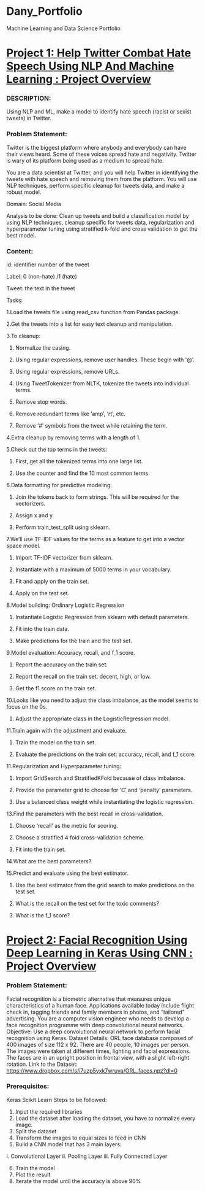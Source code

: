 # Dany_Portfolio
Machine Learning and Data Science Portfolio

# [Project 1: Help Twitter Combat Hate Speech Using NLP And Machine Learning : Project Overview](https://github.com/Dany511/P1_Housing_Price_Pred/blob/main/NLP_Project%20(2).ipynb)
### DESCRIPTION:
Using NLP and ML, make a model to identify hate speech (racist or sexist tweets) in Twitter.

### Problem Statement:  

Twitter is the biggest platform where anybody and everybody can have their views heard. Some of these voices spread hate and negativity. Twitter is wary of its platform being used as a medium  to spread hate. 

You are a data scientist at Twitter, and you will help Twitter in identifying the tweets with hate speech and removing them from the platform. You will use NLP techniques, perform specific cleanup for tweets data, and make a robust model.

Domain: Social Media

Analysis to be done: Clean up tweets and build a classification model by using NLP techniques, cleanup specific for tweets data, regularization and hyperparameter tuning using stratified k-fold and cross validation to get the best model.

### Content: 

id: identifier number of the tweet

Label: 0 (non-hate) /1 (hate)

Tweet: the text in the tweet

Tasks: 

1.Load the tweets file using read_csv function from Pandas package. 

2.Get the tweets into a list for easy text cleanup and manipulation.

3.To cleanup: 

  1. Normalize the casing.

  2. Using regular expressions, remove user handles. These begin with '@’.

  3. Using regular expressions, remove URLs.

  4. Using TweetTokenizer from NLTK, tokenize the tweets into individual terms.

  5. Remove stop words.

  6. Remove redundant terms like ‘amp’, ‘rt’, etc.

  7. Remove ‘#’ symbols from the tweet while retaining the term.

4.Extra cleanup by removing terms with a length of 1.

5.Check out the top terms in the tweets:

  1. First, get all the tokenized terms into one large list.

  2. Use the counter and find the 10 most common terms.

6.Data formatting for predictive modeling:

  1. Join the tokens back to form strings. This will be required for the vectorizers.

  2. Assign x and y.

  3. Perform train_test_split using sklearn.

7.We’ll use TF-IDF values for the terms as a feature to get into a vector space model.

  1. Import TF-IDF  vectorizer from sklearn.

  2. Instantiate with a maximum of 5000 terms in your vocabulary.

  3. Fit and apply on the train set.

  4. Apply on the test set.

8.Model building: Ordinary Logistic Regression

  1. Instantiate Logistic Regression from sklearn with default parameters.

  2. Fit into  the train data.

  3. Make predictions for the train and the test set.

9.Model evaluation: Accuracy, recall, and f_1 score.

  1. Report the accuracy on the train set.

  2. Report the recall on the train set: decent, high, or low.

  3. Get the f1 score on the train set.

10.Looks like you need to adjust the class imbalance, as the model seems to focus on the 0s.

  1. Adjust the appropriate class in the LogisticRegression model.

11.Train again with the adjustment and evaluate.

  1. Train the model on the train set.

  2. Evaluate the predictions on the train set: accuracy, recall, and f_1 score.

11.Regularization and Hyperparameter tuning:

  1. Import GridSearch and StratifiedKFold because of class imbalance.

  2. Provide the parameter grid to choose for ‘C’ and ‘penalty’ parameters.

  3. Use a balanced class weight while instantiating the logistic regression.

13.Find the parameters with the best recall in cross-validation.

  1. Choose ‘recall’ as the metric for scoring.

  2. Choose a stratified 4 fold cross-validation scheme.

  3. Fit into  the train set.

14.What are the best parameters?

15.Predict and evaluate using the best estimator.

  1. Use the best estimator from the grid search to make predictions on the test set.

  2. What is the recall on the test set for the toxic comments?

  3. What is the f_1 score?



# [Project 2: Facial Recognition Using Deep Learning in Keras Using CNN : Project Overview](https://github.com/Dany511/P1_Housing_Price_Pred/blob/main/Advanced_DeepLearning_Project%20(1).ipynb)

### Problem Statement:
Facial recognition is a biometric alternative that measures unique characteristics of a human
face. Applications available today include flight check in, tagging friends and family members in
photos, and “tailored” advertising. You are a computer vision engineer who needs to develop a
face recognition programme with deep convolutional neural networks.
Objective: Use a deep convolutional neural network to perform facial recognition using Keras.
Dataset Details:
ORL face database composed of 400 images of size 112 x 92. There are 40 people, 10 images
per person. The images were taken at different times, lighting and facial expressions. The faces
are in an upright position in frontal view, with a slight left-right rotation.
Link to the Dataset: https://www.dropbox.com/s/i7uzp5yxk7wruva/ORL_faces.npz?dl=0
### Prerequisites:
Keras
Scikit Learn
Steps to be followed:
1. Input the required libraries
2. Load the dataset after loading the dataset, you have to normalize every image.
3. Split the dataset
4. Transform the images to equal sizes to feed in CNN
5. Build a CNN model that has 3 main layers:

i. Convolutional Layer
ii. Pooling Layer
iii. Fully Connected Layer

6. Train the model
7. Plot the result
8. Iterate the model until the accuracy is above 90%

